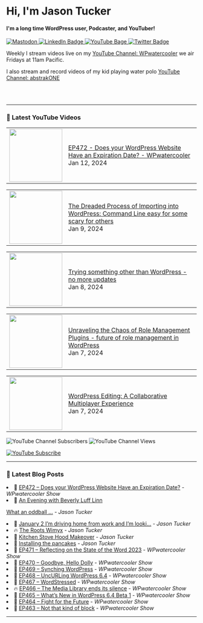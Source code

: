 # Hi, I'm Jason Tucker

#### I'm a long time WordPress user, Podcaster, and YouTuber!

<div id="badges">
  <a href="https://simian.rodeo/@jasontucker">
<img alt="Mastodon" src="https://img.shields.io/mastodon/follow/109265629430158597?domain=https%3A%2F%2Fsimian.rodeo&label=Follow%20%40jasontucker%40simianrodeo%20on%20Mastodon&logo=mastodon&style=for-the-badge">
  </a>
  <a href="https://linkedin.com/in/jasontucker">
    <img src="https://img.shields.io/badge/LinkedIn-blue?style=for-the-badge&logo=linkedin&logoColor=white" alt="LinkedIn Badge"/>
  </a>
  <a href="https://youtube.com/wpwatercooler">
    <img src="https://img.shields.io/youtube/channel/views/UCJwt6pUOwhJgmcJ9j-uS5Jw?label=YouTube&logo=YOUTUBE&style=for-the-badge" alt="YouTube Bage">
  </a>
  <a href="https://twitter.com/jasontucker">
    <img src="https://img.shields.io/badge/Twitter-grey?style=for-the-badge&logo=twitter&logoColor=white" alt="Twitter Badge"/>
  </a>
</div>


Weekly I stream videos live on my [YouTube Channel: WPwatercooler](https://youtube.com/wpwatercooler) we air Fridays at 11am Pacific.

I also stream and record videos of my kid playing water polo [YouTube Channel: abstrakONE](https://youtube.com/abstrakone)



<br />
<br />

---

### 🎥 Latest YouTube Videos

<!-- YOUTUBE:START --><table><tr><td><a href="https://www.youtube.com/watch?v=aNkXEsOZ3VI"><img width="140px" src="https://i.ytimg.com/vi/aNkXEsOZ3VI/mqdefault.jpg"></a></td>
<td><a href="https://www.youtube.com/watch?v=aNkXEsOZ3VI">EP472 - Does your WordPress Website Have an Expiration Date? - WPwatercooler</a><br/>Jan 12, 2024</td></tr></table>
<table><tr><td><a href="https://www.youtube.com/watch?v=a_XtmDoEWCA"><img width="140px" src="https://i.ytimg.com/vi/a_XtmDoEWCA/mqdefault.jpg"></a></td>
<td><a href="https://www.youtube.com/watch?v=a_XtmDoEWCA">The Dreaded Process of Importing into WordPress: Command Line easy for some scary for others</a><br/>Jan 9, 2024</td></tr></table>
<table><tr><td><a href="https://www.youtube.com/watch?v=mQDShbSDvuk"><img width="140px" src="https://i.ytimg.com/vi/mQDShbSDvuk/mqdefault.jpg"></a></td>
<td><a href="https://www.youtube.com/watch?v=mQDShbSDvuk">Trying something other than WordPress - no more updates</a><br/>Jan 8, 2024</td></tr></table>
<table><tr><td><a href="https://www.youtube.com/watch?v=Lp80mAPh3Ug"><img width="140px" src="https://i.ytimg.com/vi/Lp80mAPh3Ug/mqdefault.jpg"></a></td>
<td><a href="https://www.youtube.com/watch?v=Lp80mAPh3Ug">Unraveling the Chaos of Role Management Plugins - future of role management in WordPress</a><br/>Jan 7, 2024</td></tr></table>
<table><tr><td><a href="https://www.youtube.com/watch?v=8XetWw8u3fg"><img width="140px" src="https://i.ytimg.com/vi/8XetWw8u3fg/mqdefault.jpg"></a></td>
<td><a href="https://www.youtube.com/watch?v=8XetWw8u3fg">WordPress Editing: A Collaborative Multiplayer Experience</a><br/>Jan 7, 2024</td></tr></table>
<!-- YOUTUBE:END -->


![YouTube Channel Subscribers](https://img.shields.io/youtube/channel/subscribers/UCJwt6pUOwhJgmcJ9j-uS5Jw?style=social)
![YouTube Channel Views](https://img.shields.io/youtube/channel/views/UCJwt6pUOwhJgmcJ9j-uS5Jw?style=social)
<br />

[![YouTube Subscribe](https://img.shields.io/badge/YouTube_@wpwatercooler-SUBSCRIBE-red?logo=youtube&style=for-the-badge&logoColor=red)](https://www.youtube.com/wpwatercooler?sub_confirmation=1) 




---

### 📑 Latest Blog Posts

<!-- BLOG-POST-LIST:START --><li>🚀 <a href='https://wpwatercooler.com/wpwatercooler/ep472-does-your-wordpress-website-have-an-expiration-date/'>EP472 – Does your WordPress Website Have an Expiration Date?</a> - <em>WPwatercooler Show</em></li><li>💫 <a href='https://jasontucker.blog/2024/01/03/an-evening-with.html'>An Evening with Beverly Luff Linn
What an oddball ...</a> - <em>Jason Tucker</em></li><li>🚀 <a href='https://jasontucker.blog/2024/01/02/january-im-driving.html'>January 2 I’m driving home from work and I’m looki...</a> - <em>Jason Tucker</em></li><li>🔥 <a href='https://jasontucker.blog/2023/12/31/the-roots-wimyx.html'>The Roots Wimyx</a> - <em>Jason Tucker</em></li><li>💫 <a href='https://jasontucker.blog/2023/12/17/kitchen-stove-hood.html'>Kitchen Stove Hood Makeover</a> - <em>Jason Tucker</em></li><li>💯 <a href='https://jasontucker.blog/2023/12/16/i-worked-on.html'>Installing the pancakes</a> - <em>Jason Tucker</em></li><li>🚀 <a href='https://wpwatercooler.com/wpwatercooler/ep471-reflecting-on-the-state-of-the-word-2023/'>EP471 – Reflecting on the State of the Word 2023</a> - <em>WPwatercooler Show</em></li><li>💫 <a href='https://wpwatercooler.com/wpwatercooler/ep470-goodbye-hello-dolly/'>EP470 – Goodbye, Hello Dolly</a> - <em>WPwatercooler Show</em></li><li>💯 <a href='https://wpwatercooler.com/wpwatercooler/ep469-synching-wordpress/'>EP469 – Synching WordPress</a> - <em>WPwatercooler Show</em></li><li>🚀 <a href='https://wpwatercooler.com/wpwatercooler/ep468-uncurling-wordpress-6-4/'>EP468 – UncURLing WordPress 6.4</a> - <em>WPwatercooler Show</em></li><li>💫 <a href='https://wpwatercooler.com/wpwatercooler/ep467-wordstressed/'>EP467 – WordStressed</a> - <em>WPwatercooler Show</em></li><li>🔥 <a href='https://wpwatercooler.com/wpwatercooler/ep466-the-media-library-ends-its-silence/'>EP466 – The Media Library ends its silence</a> - <em>WPwatercooler Show</em></li><li>💯 <a href='https://wpwatercooler.com/wpwatercooler/ep465-whats-new-in-wordpress-6-4-beta-1/'>EP465 – What’s New in WordPress 6.4 Beta 1</a> - <em>WPwatercooler Show</em></li><li>🚀 <a href='https://wpwatercooler.com/wpwatercooler/ep464-fight-for-the-future/'>EP464 – Fight for the Future</a> - <em>WPwatercooler Show</em></li><li>💫 <a href='https://wpwatercooler.com/wpwatercooler/ep463-not-that-kind-of-block/'>EP463 – Not that kind of block</a> - <em>WPwatercooler Show</em></li><!-- BLOG-POST-LIST:END -->


---
